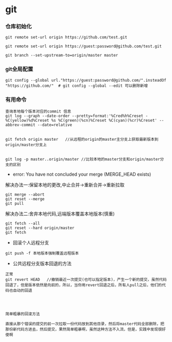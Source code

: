 # git


### 仓库初始化
```
git remote set-url origin https://github.com/test.git

git remote set-url origin https://guest:password@github.com/test.git

git branch --set-upstream-to=origin/master master
```



### git全局配置

```
git config --global url."https://guest:password@github.com/".insteadOf "https://github.com/"  # git config --global --edit 可以删除新增

```


### 有用命令

```
查询本地每个版本对应的commit 信息
git log --graph --date-order --pretty=format:'%Cred%h%Creset -%C(yellow)%d%Creset %s %C(green)(%cn)%Creset %C(cyan)(%cr)%Creset' --abbrev-commit --date=relative


git fetch origin master   //从远程的origin的master主分支上获取最新版本到origin/master分支上


git log -p master..origin/master //比较本地的master分支和origin/master分支的区别
```

- error: You have not concluded your merge (MERGE_HEAD exists)

解决办法一:保留本地的更改,中止合并->重新合并->重新拉取
```
git merge --abort
git reset --merge
git pull
```

解决办法二:舍弃本地代码,远端版本覆盖本地版本(慎重)
```
git fetch --all
git reset --hard origin/master
git fetch
```


- 回滚个人远程分支

```
git push -f 本地版本强制覆盖远程版本
```

- 公共远程分支版本回退的方法

```
正常
git revert HEAD   //撤销最近一次提交(也可以指定版本)，产生一个新的提交，虽然代码回退了，但是版本依然是向前的，所以，当你用revert回退之后，所有人pull之后，他们的代码也自动的回退




简单粗暴的回滚方法

直接从那个错误的提交的前一次拉取一份代码放到其他目录，然后将master代码全部删除，把那份新代码方进去，然后提交，果然简单粗暴啊，虽然这种方法不入流，但是，实践中发现很好使啊
```
